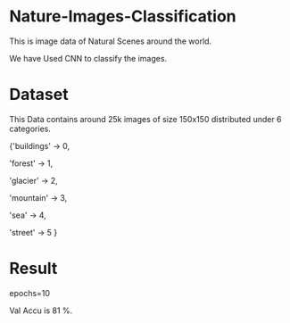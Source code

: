 # Nature-Images-Classification

This is image data of Natural Scenes around the world.

We have Used CNN to classify the images.


# Dataset
This Data contains around 25k images of size 150x150 distributed under 6 categories.

{'buildings' -> 0,

'forest' -> 1,

'glacier' -> 2,

'mountain' -> 3,

'sea' -> 4,

'street' -> 5 }

# Result
epochs=10

Val Accu is 81 %.


